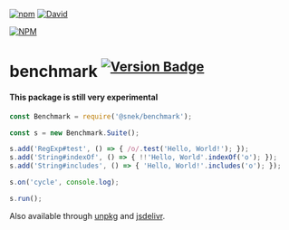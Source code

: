 [![npm][download-badge]][npm]
[![David][dep-badge]][dep-link]

[![NPM][large-badge]][stats-link]

# benchmark <sup>[![Version Badge][version-badge]][npm]</sup>

#### This package is still very experimental

```javascript
const Benchmark = require('@snek/benchmark');

const s = new Benchmark.Suite();

s.add('RegExp#test', () => { /o/.test('Hello, World!'); });
s.add('String#indexOf', () => { !!'Hello, World'.indexOf('o'); });
s.add('String#includes', () => { 'Hello, World!'.includes('o'); });

s.on('cycle', console.log);

s.run();
```

Also available through [unpkg][unpkg-link] and [jsdelivr][jsdelivr-link].

[npm]: https://npmjs.org/package/@snek/benchmark
[large-badge]: https://nodei.co/npm/@snek/benchmark.png?downloads=true&downloadRank=true&stars=true
[stats-link]: https://nodei.co/npm/@snek/benchmark/
[version-badge]: http://versionbadg.es/devsnek/benchmark.svg
[download-badge]: https://img.shields.io/npm/dt/@snek/benchmark.svg?maxAge=3600
[dep-badge]: https://david-dm.org/devsnek/benchmark.svg
[dep-link]: https://david-dm.org/devsnek/benchmark
[unpkg-link]: https://unpkg.com/
[jsdelivr-link]: https://www.jsdelivr.com/
